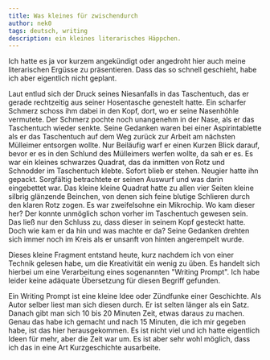 ```yaml
---
title: Was kleines für zwischendurch
author: nek0
tags: deutsch, writing
description: ein kleines literarisches Häppchen.
---
```


Ich hatte es ja vor kurzem angekündigt oder angedroht hier auch meine literarischen Ergüsse zu
präsentieren. Dass das so schnell geschieht, habe ich aber eigentlich nicht geplant.

<div class="scripture with-initial">
Laut entlud sich der Druck seines Niesanfalls in das Taschentuch, das er gerade rechtzeitig aus seiner
Hosentasche genestelt hatte. Ein scharfer Schmerz schoss ihm dabei in den Kopf, dort, wo er seine
Nasenhöhle vermutete. Der Schmerz pochte noch unangenehm in der Nase, als er das Taschentuch wieder
senkte. Seine Gedanken waren bei einer Aspirintablette als er das Taschentuch auf dem Weg zurück zur
Arbeit am nächsten Mülleimer entsorgen wollte. Nur Beiläufig warf er einen Kurzen Blick darauf, bevor er
es in den Schlund des Mülleimers werfen wollte, da sah er es.  
Es war ein kleines schwarzes Quadrat, das da inmitten von Rotz und Schnodder im Taschentuch klebte.
Sofort blieb er stehen. Neugier hatte ihn gepackt. Sorgfältig betrachtete er seinen Auswurf und was darin
eingebettet war. Das kleine kleine Quadrat hatte zu allen vier Seiten kleine silbrig glänzende Beinchen,
von denen sich feine blutige Schlieren durch den klaren Rotz zogen. Es war zweifelsohne ein Mikrochip.  
Wo kam dieser her? Der konnte unmöglich schon vorher im Taschentuch gewesen sein. Das ließ nur den Schluss
zu, dass dieser in seinem Kopf gesteckt hatte. Doch wie kam er da hin und was machte er da?  
Seine Gedanken drehten sich immer noch im Kreis als er unsanft von hinten angerempelt wurde.
</div>

Dieses kleine Fragment entstand heute, kurz nachdem ich von einer Technik gelesen habe, um die
Kreativität ein wenig zu üben. Es handelt sich hierbei um eine Verarbeitung eines sogenannten
"Writing Prompt". Ich habe leider keine adäquate Übersetzung für diesen Begriff gefunden.

Ein Writing Prompt ist eine kleine Idee oder Zündfunke einer Geschichte. Als Autor selber liest man sich
diesen durch. Er ist selten länger als ein Satz. Danach gibt man sich 10 bis 20 Minuten Zeit,
etwas daraus zu machen. Genau das habe ich gemacht und nach 15 Minuten, die ich mir gegeben habe, ist
das hier herausgekommen. Es ist nicht viel und ich hatte eigentlich Ideen für mehr, aber die Zeit war um.
Es ist aber sehr wohl möglich, dass ich das in eine Art Kurzgeschichte ausarbeite.
